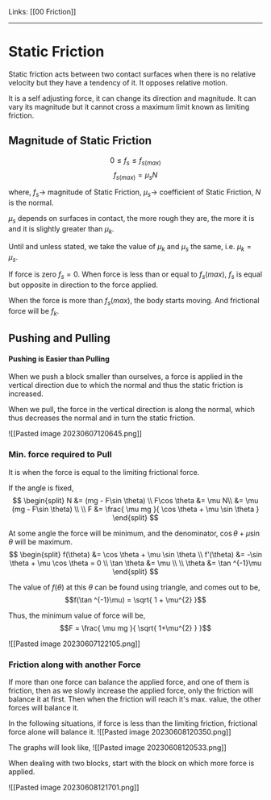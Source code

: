 Links: [[00 Friction]]
___
# Static Friction

Static friction acts between two contact surfaces when there is no relative velocity but they have a tendency of it.
It opposes relative motion. 

It is a self adjusting force, it can change its direction and magnitude.
It can vary its magnitude but it cannot cross a maximum limit known as limiting friction. 


## Magnitude of Static Friction

$$0 \leq f_{s} \leq f_{s(max)}$$
$$f_{s(max)} = \mu _{s}N$$

where,
$f_{s} \to$ magnitude of Static Friction,
$\mu_{s} \to$ coefficient of Static Friction,
$N$ is the normal. 

$\mu _{s}$ depends on surfaces in contact, the more rough they are, the more it is and it is slightly greater than $\mu _{k}$.

Until and unless stated, we take the value of $\mu_{k}$ and $\mu_{s}$ the same, i.e. $\mu_{k} = \mu_{s}$. 

If force is zero $f_{s}=0$.
When force is less than or equal to $f_{s}(max)$, $f_{s}$ is equal but opposite in direction to the force applied.

When the force is more than $f_{s}(max)$, the body starts moving. And frictional force will be $f_{k}$. 

## Pushing and Pulling

#### Pushing is Easier than Pulling
When we push a block smaller than ourselves, a force is applied in the vertical direction due to which the normal and thus the static friction is increased. 

When we pull, the force in the vertical direction is along the normal, which thus decreases the normal and in turn the static friction. 

![[Pasted image 20230607120645.png]]

### Min. force required to Pull
It is when the force is equal to the limiting frictional force.

If the angle is fixed,
$$
\begin{split}
N &= (mg - F\sin \theta) \\
F\cos \theta &= \mu N\\
&= \mu (mg - F\sin \theta) \\
\\
F &= \frac{ \mu mg }{ \cos \theta + \mu \sin \theta }
\end{split}
$$

At some angle the force will be minimum, and the denominator, $\cos \theta + \mu \sin \theta$ will be maximum. 
$$
\begin{split}
f(\theta) &= \cos \theta + \mu \sin \theta \\
f'(\theta) &= -\sin \theta + \mu \cos \theta = 0 \\
\tan \theta &= \mu \\
\\
\theta &= \tan ^{-1}\mu
\end{split}
$$

The value of $f(\theta)$ at this $\theta$ can be found using triangle, and comes out to be,
$$f(\tan ^{-1}\mu) = \sqrt{ 1 + \mu^{2} }$$

Thus, the minimum value of force will be,
$$F = \frac{ \mu mg }{ \sqrt{ 1+\mu^{2} } }$$

![[Pasted image 20230607122105.png]]


### Friction along with another Force

If more than one force can balance the applied force, and one of them is friction, then as we slowly increase the applied force, only the friction will balance it at first. Then when the friction will reach it's max. value, the other forces will balance it. 

In the following situations, if force is less than the limiting friction, frictional force alone will balance it. 
![[Pasted image 20230608120350.png]]

The graphs will look like,
![[Pasted image 20230608120533.png]]


When dealing with two blocks, start with the block on which more force is applied. 

![[Pasted image 20230608121701.png]]
